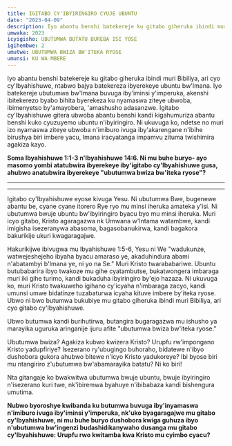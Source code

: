 ```yaml
---
title: IGITABO CY'IBYIRINGIRO CYUJE UBUNTU
date: "2023-04-09"
description: Iyo abantu benshi batekereje ku gitabo giheruka ibindi muri Bibiliya, ari cyo cy'lbyahishuwe, ntabwo bajya batekereza ibyerekeye ubuntu bw'Imana. Iyo batekereje ubutumwa bw'Imana buvuga iby'iminsi y'imperuka, akenshi 
umwaka: 2023
icyigisho: UBUTUMWA BUTATU BUREBA ISI YOSE
igihembwe: 2
umutwe: UBUTUMWA BWIZA BW'ITEKA RYOSE
umunsi: KU WA MBERE
---
```


Iyo abantu benshi batekereje ku gitabo giheruka ibindi muri Bibiliya, ari cyo cy'lbyahishuwe, ntabwo bajya batekereza ibyerekeye ubuntu bw'Imana. Iyo batekereje ubutumwa bw'Imana buvuga iby'iminsi y'imperuka, akenshi ibitekerezo byabo bihita byerekeza ku nyamaswa ziteye ubwoba, ibimenyetso by'amayobera, 'amashusho adasanzwe. Igitabo cy'Ibyahishuwe gitera ubwoba abantu benshi kandi kigahumuriza abantu benshi kuko cyuzuyemo ubuntu n'ibyiringiro. Ni ukuvuga ko, ndetse no muri izo nyamaswa ziteye ubwoba n'imiburo ivuga iby'akarengane n'ibihe birushya biri imbere yacu, Imana iracyatanga impamvu zituma twishimira agakiza kayo.

**Soma <span class="verse">Ibyahishuwe 1:1-3</span> n'<span class="verse">Ibyahishuwe 14:6</span>. Ni mu buhe buryo- ayo masomo yombi atatubwira ibyerekeye iby'igitabo cy'Ibyahishuwe gusa, ahubwo anatubwira ibyerekeye "ubutumwa bwiza bw'iteka ryose"?**

---
---

Igitabo cy'Ibyahishuwe eyose kivuga Yesu. Ni ubutumwa Bwe, bugenewe abantu be, cyane cyane itorero Rye ryo mu minsi iheruka amateka y'isi. Ni ubutumwa bwuje ubuntu bw'ibyiringiro byacu byo mu minsi iheruka. Muri icyo gitabo, Kristo agaragazwa nk Umwana w'Intama watambwe, kandi imigisha isezeranywa abasoma, bagasobanukirwa, kandi bagakora bakurikije ukuri kwagaragajwe.

Hakurikijwe ibivugwa mu <span class="verse">Ibyahishuwe 1:5-6</span>, Yesu ni We "wadukunze, watwejeshejeho ibyaha byacu amaraso ye, akaduhindura abami n'abatambyi b'Imana ye, ni yo na Se." Muri Kristo twarababariwe. Ubuntu butubabarira ibyo twakoze mu gihe cyatambutse, bukatwongera imbaraga muri iki gihe turimo, kandi bukaduha ibyiringiro by'ejo hazaza. Ni ukuvuga ko, muri Kristo twakuweho igihano cy'icyaha n'imbaraga zacyo, kandi umunsi umwe bidatinze tuzabaturwa icyaha kituve imbere by'iteka ryose. Ubwo ni bwo butumwa bukubiye mu gitabo giheruka ibindi muri Bibiliya, ari cyo gitabo cy'Ibyahishuwe.


Ubwo butumwa kandi burihutirwa, butangira bugaragazwa mu ishusho ya marayika uguruka aringanije ijuru afite "ubutumwa bwiza bw'iteka ryose."

Ubutumwa bwiza? Agakiza kubwo kwizera Kristo? Urupfu rw'impongano Kristo yadupfiriye? Isezerano ry'ubugingo buhoraho, bidatewe n'ibyo dushobora gukora ahubwo bitewe n'icyo Kristo yadukoreye? Ibi byose biri mu ntangiriro z'ubutumwa bw'abamarayika batatu? Ni ko biri!

Nta gitangaje ko bwakwitwa ubutumwa bwuje ubuntu, bwuje ibyiringiro n'isezerano kuri twe, nk'ibiremwa byahuye n'ibibabaza kandi bishengura umutima.

**Nubwo byoroshye kwibanda ku butumwa buvuga iby'inyamaswa n'imiburo ivuga iby'iminsi y'imperuka, nk'uko byagaragajwe mu gitabo cy'Ibyahishuwe, ni mu buhe buryo dushobora kwiga guhuza ibyo n'ubutumwa bw'ingenzi budashidikanywaho dusanga mu gitabo cy'Ibyahishuwe: Urupfu rwo kwitamba kwa Kristo mu cyimbo cyacu?**